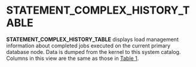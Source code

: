 # STATEMENT\_COMPLEX\_HISTORY\_TABLE<a name="EN-US_TOPIC_0289899915"></a>

**STATEMENT\_COMPLEX\_HISTORY\_TABLE**  displays load management information about completed jobs executed on the current primary database node. Data is dumped from the kernel to this system catalog. Columns in this view are the same as those in  [Table 1](gs_wlm_session_history.md#en-us_topic_0059778760_td16c4d9490d3429bb7924dc70121414a).
